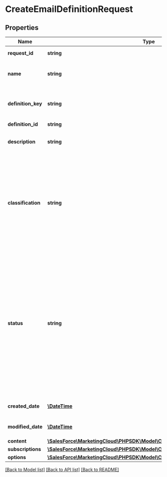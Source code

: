 # CreateEmailDefinitionRequest

## Properties
Name | Type | Description | Notes
------------ | ------------- | ------------- | -------------
**request_id** | **string** | The ID of the request | [optional] 
**name** | **string** | Name of the definition. Must be unique. | 
**definition_key** | **string** | Unique, user-generated key to access the definition object. | 
**definition_id** | **string** | Definition Id | [optional] 
**description** | **string** | User-provided description of the email definition. | [optional] 
**classification** | **string** | Marketing Cloud external key of a sending classification defined in Email Studio Administration. Only transactional classifications are permitted. Default is default transactional. | [optional] 
**status** | **string** | Operational state of the definition: active, inactive, or deleted. A message sent to an active definition is processed and delivered. A message sent to an inactive definition isn’t processed or delivered. Instead, the message is queued for later processing for up to three days. | [optional] 
**created_date** | [**\DateTime**](\DateTime.md) | The date the object was created. | [optional] 
**modified_date** | [**\DateTime**](\DateTime.md) | The date the object was modified. | [optional] 
**content** | [**\SalesForce\MarketingCloud\PHPSDK\Model\CreateEmailDefinitionContent**](CreateEmailDefinitionContent.md) |  | 
**subscriptions** | [**\SalesForce\MarketingCloud\PHPSDK\Model\CreateEmailDefinitionSubscriptions**](CreateEmailDefinitionSubscriptions.md) |  | 
**options** | [**\SalesForce\MarketingCloud\PHPSDK\Model\CreateEmailDefinitionOptionsRequest**](CreateEmailDefinitionOptionsRequest.md) |  | [optional] 

[[Back to Model list]](../README.md#documentation-for-models) [[Back to API list]](../README.md#documentation-for-api-endpoints) [[Back to README]](../README.md)


